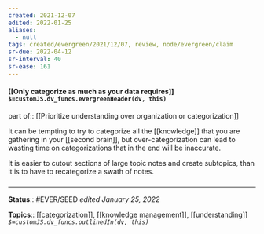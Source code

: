 ```yaml
---
created: 2021-12-07 
edited: 2022-01-25
aliases:
  - null
tags: created/evergreen/2021/12/07, review, node/evergreen/claim
sr-due: 2022-04-12
sr-interval: 40
sr-ease: 161
---
```


#### [[Only categorize as much as your data requires]] `$=customJS.dv_funcs.evergreenHeader(dv, this)`

part of:: [[Prioritize understanding over organization or categorization]]

It can be tempting to try to categorize all the [[knowledge]] that you are gathering in your [[second brain]], but over-categorization can lead to wasting time on categorizations that in the end will be inaccurate. 

It is easier to cutout sections of large topic notes and create subtopics, than it is to have to recategorize a swath of notes. 

### <hr class="footnote"/>

**Status**:: #EVER/SEED 
*edited January 25, 2022*

**Topics**:: [[categorization]], [[knowledge management]], [[understanding]]
*`$=customJS.dv_funcs.outlinedIn(dv, this)`*
